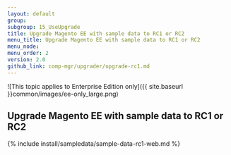 ```yaml
---
layout: default 
group: 
subgroup: 15_UseUpgrade
title: Upgrade Magento EE with sample data to RC1 or RC2
menu_title: Upgrade Magento EE with sample data to RC1 or RC2
menu_node: 
menu_order: 2
version: 2.0
github_link: comp-mgr/upgrader/upgrade-rc1.md
---
```


![This topic applies to Enterprise Edition only]({{ site.baseurl }}common/images/ee-only_large.png)

## Upgrade Magento EE with sample data to RC1 or RC2

{% include install/sampledata/sample-data-rc1-web.md %}
